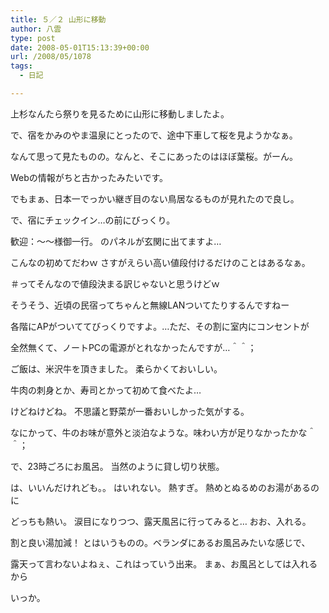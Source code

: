 ```yaml
---
title: ５／２ 山形に移動
author: 八雲
type: post
date: 2008-05-01T15:13:39+00:00
url: /2008/05/1078
tags:
  - 日記

---
```

上杉なんたら祭りを見るために山形に移動しましたよ。

で、宿をかみのやま温泉にとったので、途中下車して桜を見ようかなぁ。
  
なんて思って見たものの。なんと、そこにあったのはほぼ葉桜。がーん。
  
Webの情報がちと古かったみたいです。

でもまぁ、日本一でっかい継ぎ目のない鳥居なるものが見れたので良し。

で、宿にチェックイン…の前にびっくり。
  
歓迎：～～様御一行。 のパネルが玄関に出てますよ…
  
こんなの初めてだわｗ さすがえらい高い値段付けるだけのことはあるなぁ。
  
＃ってそんなので値段決まる訳じゃないと思うけどｗ

そうそう、近頃の民宿ってちゃんと無線LANついてたりするんですねー
  
各階にAPがついててびっくりですよ。…ただ、その割に室内にコンセントが
  
全然無くて、ノートPCの電源がとれなかったんですが…＾＾；

ご飯は、米沢牛を頂きました。 柔らかくておいしい。
  
牛肉の刺身とか、寿司とかって初めて食べたよ…
  
けどねけどね。 不思議と野菜が一番おいしかった気がする。
  
なにかって、牛のお味が意外と淡泊なような。味わい方が足りなかったかな＾＾；

で、23時ごろにお風呂。 当然のように貸し切り状態。
  
は、いいんだけれども。。 はいれない。 熱すぎ。 熱めとぬるめのお湯があるのに
  
どっちも熱い。 涙目になりつつ、露天風呂に行ってみると… おお、入れる。
  
割と良い湯加減！ とはいうものの。ベランダにあるお風呂みたいな感じで、
  
露天って言わないよねぇ、これはっていう出来。 まぁ、お風呂としては入れるから
  
いっか。
